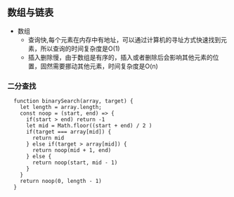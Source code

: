 ## 数组与链表
* 数组
  - 查询快,每个元素在内存中有地址，可以通过计算机的寻址方式快速找到元素，所以查询的时间复杂度是O(1)
  - 插入删除慢，由于数组是有序的，插入或者删除后会影响其他元素的位置，固然需要挪动其他元素，时间复杂度是O(n)

### 二分查找
```
  function binarySearch(array, target) {
    let length = array.length;
    const noop = (start, end) => {
      if(start > end) return -1
      let mid = Math.floor((start + end) / 2 )
      if(target === array[mid]) {
        return mid
      } else if(target > array[mid]) {
        return noop(mid + 1, end)
      } else {
        return noop(start, mid - 1)
      }
    }
    return noop(0, length - 1)
  }

```